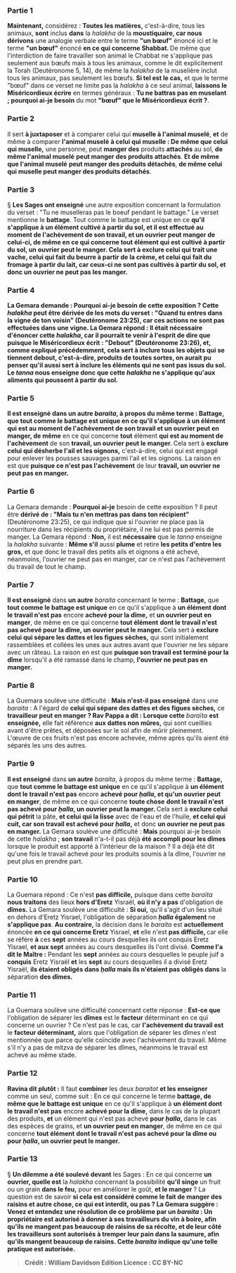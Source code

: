 
### Partie 1
<b>Maintenant,</b> considérez : <b>Toutes les matières,</b> c'est-à-dire, tous les animaux, <b>sont</b> inclus <b>dans</b> la <i>halakha</i> de la <b>moustiquaire, car nous dérivons</b> une analogie verbale entre le terme <b>"un bœuf"</b> énoncé ici et le terme <b>"un bœuf"</b> énoncé <b>en ce qui concerne Shabbat. </b> De même que l'interdiction de faire travailler son animal le Chabbat ne s'applique pas seulement aux bœufs mais à tous les animaux, comme le dit explicitement la Torah (Deutéronome 5, 14), de même la <i>halakha</i> de la muselière inclut tous les animaux, pas seulement les bœufs. <b>Si tel est le cas,</b> et que le terme "bœuf" dans ce verset ne limite pas la <i>halakha</i> à ce seul animal, <b>laissons le Miséricordieux écrire</b> en termes généraux : <b>Tu ne battras pas en muselant ; pourquoi ai-je besoin</b> du mot <b>"bœuf" que le Miséricordieux écrit ?</b>.

### Partie 2
Il sert <b>à juxtaposer</b> et à comparer celui qui <b>muselle à l'animal muselé</b>, <b>et</b> de même à comparer <b>l'animal muselé</b> <b>à celui qui muselle : De même que celui qui muselle,</b> une personne, peut <b>manger des</b> produits <b>attachés</b> au sol, <b>de même l'animal muselé</b> <b>peut manger des produits attachés</b>. <b>Et de même que l'animal muselé</b> <b>peut manger des produits détachés</b>, <b>de même celui qui muselle peut manger des produits détachés</b>.

### Partie 3
§ <b>Les Sages ont enseigné</b> une autre exposition concernant la formulation du verset : "Tu ne muselleras pas le boeuf pendant le battage." Le verset mentionne le <b>battage</b>. Tout comme le battage est unique</b> en ce <b>qu'il s'applique à <b>un élément cultivé à partir du sol, et</b> il est effectué <b>au moment de l'achèvement</b> de son <b>travail, et un ouvrier peut manger</b> de <b>celui-ci, de même</b> en ce qui concerne <b>tout élément</b> <b>qui est cultivé à partir du sol, un ouvrier peut le manger. </b> Cela sert à <b>exclure celui qui trait</b> une vache, <b>celui qui fait du beurre</b> à partir de la crème, <b>et celui qui fait du fromage</b> à partir du lait, <b>car</b> ceux-ci <b>ne sont pas cultivés à partir du sol, et</b> donc <b>un ouvrier ne peut pas les manger.</b>

### Partie 4
La Gemara demande : <b>Pourquoi ai-je</b> besoin de cette exposition ? Cette <i>halakha</i> peut être <b>dérivée de</b> les mots du verset : <b>"Quand tu entres dans la vigne de ton voisin"</b> (Deutéronome 23:25), car ces actions ne sont pas effectuées dans une vigne. La Gemara répond : Il <b>était nécessaire</b> d'énoncer cette <i>halakha</i>, car <b>il pourrait te venir à l'esprit de dire</b> que <b>puisque</b> le Miséricordieux <b>écrit : "Debout"</b> (Deutéronome 23:26), et, comme expliqué précédemment, cela sert <b>à inclure tous les objets qui se tiennent debout,</b> c'est-à-dire, produits de toutes sortes, on aurait pu penser qu'il <b>aussi</b> sert <b>à inclure les éléments qui ne sont pas issus du sol.</b> Le <i>tanna</i> nous <b>enseigne donc</b> que cette <i>halakha</i> ne s'applique qu'aux aliments qui poussent à partir du sol.

### Partie 5
<b>Il est enseigné</b> dans <b>un autre</b> <i>baraita</i>, à propos du même terme : <b>Battage,</b> que <b>tout comme le battage est unique</b> en ce qu'il s'applique à <b>un élément qui est au moment de l'achèvement</b> de son <b>travail</b> et <b>un ouvrier peut en manger</b>, de même</b> en ce qui concerne <b>tout</b> élément <b>qui est au moment de l'achèvement</b> de son <b>travail, un ouvrier peut le manger. </b> Cela sert à <b>exclure celui qui désherbe l'ail et les oignons,</b> c'est-à-dire, celui qui est engagé pour enlever les pousses sauvages parmi l'ail et les oignons. La raison en est que <b>puisque ce n'est pas l'achèvement</b> de leur <b>travail, un ouvrier ne peut pas en manger.</b>

### Partie 6
La Gemara demande : <b>Pourquoi ai-je</b> besoin de cette exposition ? Il peut être <b>dérivé de : "Mais tu n'en mettras pas dans ton récipient"</b> (Deutéronome 23:25), ce qui indique que si l'ouvrier ne place pas la nourriture dans les récipients du propriétaire, il ne lui est pas permis de manger. La Gemara répond : <b>Non,</b> il est <b>nécessaire</b> que le <i>tanna</i> enseigne la <i>halakha</i> suivante : <b>Même s'il</b> aussi <b>plume</b> et retire <b>les petits d'entre les gros,</b> et que donc le travail des petits ails et oignons a été achevé, néanmoins, l'ouvrier ne peut pas en manger, car ce n'est pas l'achèvement du travail de tout le champ.

### Partie 7
<b>Il est enseigné</b> dans <b>un autre</b> <i>baraita</i> concernant le terme : <b>Battage,</b> que <b>tout comme le battage est unique</b> en ce qu'il s'applique à <b>un élément dont le travail n'est pas</b> encore <b>achevé pour la dîme,</b> et <b>un ouvrier peut en manger</b>, de même</b> en ce qui concerne <b>tout élément</b> <b>dont le travail n'est pas achevé pour la dîme, un ouvrier peut le manger. </b> Cela sert à <b>exclure celui qui sépare les dattes et les figues sèches,</b> qui sont initialement rassemblées et collées les unes aux autres avant que l'ouvrier ne les sépare avec un râteau. La raison en est que <b>puisque son travail est terminé pour la dîme</b> lorsqu'il a été ramassé dans le champ, <b>l'ouvrier ne peut pas en manger.</b>

### Partie 8
La Guemara soulève une difficulté : <b>Mais n'est-il pas enseigné</b> dans une <i>baraita</i> : A l'égard de <b>celui qui sépare des dattes et des figues sèches,</b> ce <b>travailleur peut en manger ? Rav Pappa a dit : Lorsque cette</b> <i>baraïta</i> <b>est enseignée,</b> elle fait référence <b>aux dattes non mûres,</b> qui sont cueillies avant d'être prêtes, et déposées sur le sol afin de mûrir pleinement. L'œuvre de ces fruits n'est pas encore achevée, même après qu'ils aient été séparés les uns des autres.

### Partie 9
<b>Il est enseigné</b> dans <b>un autre</b> <i>baraita</i>, à propos du même terme : <b>Battage,</b> que <b>tout comme le battage est unique</b> en ce qu'il s'applique à <b>un élément dont le travail n'est pas</b> encore <b>achevé pour <i>ḥalla</i>, et qu'un ouvrier peut en manger</b>, de même</b> en ce qui concerne <b>toute chose</b> <b>dont le travail n'est pas achevé pour <i>ḥalla</i>, un ouvrier peut la manger. </b> Cela sert à <b>exclure celui qui pétrit</b> la pâte, <b>et celui qui la lisse</b> avec de l'eau et de l'huile, <b>et celui qui cuit, car son travail est achevé pour <i>ḥalla</i>,</b> et donc <b>un ouvrier ne peut pas en manger.</b> La Gemara soulève une difficulté : <b>Mais</b> pourquoi ai-je besoin de cette <i>halakha</i> ; <b>son travail</b> n'a-t-il pas déjà <b>été accompli pour les dîmes</b> lorsque le produit est apporté à l'intérieur de la maison ? Il a déjà été dit qu'une fois le travail achevé pour les produits soumis à la dîme, l'ouvrier ne peut plus en prendre part.

### Partie 10
La Guemara répond : Ce n'est <b>pas difficile,</b> puisque dans cette <i>baraïta</i> <b>nous traitons</b> des lieux <b>hors d'Eretz</b> Yisraël, <b>où il n'y a pas</b> d'obligation de <b>dîmes.</b> La Gemara soulève une difficulté : <b>Si oui,</b> qu'il s'agit d'un lieu situé en dehors d'Eretz Yisrael, l'obligation de séparation <b><i>ḥalla</i> également</b> ne <b>s'applique pas</b>. <b>Au contraire,</b> la décision dans le <i>baraita</i> est <b>actuellement</b> énoncée <b>en ce qui concerne Eretz</b> Yisrael, <b>et</b> elle n'est <b>pas difficile, </b> car elle se réfère <b>à</b> ces <b>sept</b> années au cours desquelles ils ont conquis</b> Eretz Yisrael, <b>et aux sept</b> années au cours desquelles ils l'ont divisé</b>. <b>Comme l'a dit le Maître :</b> Pendant les <b>sept</b> années au cours desquelles</b> le peuple juif a <b>conquis</b> Eretz Yisraël <b>et</b> les <b>sept</b> au cours desquelles il a divisé</b> Eretz Yisraël, <b>ils étaient obligés dans <i>ḥalla</i> mais ils n'étaient pas obligés dans</b> la séparation <b>des dîmes.</b>

### Partie 11
La Guemara soulève une difficulté concernant cette réponse : <b>Est-ce que</b> l'obligation de séparer les <b>dîmes</b> est le <b>facteur</b> déterminant en ce qui concerne un ouvrier ? Ce n'est pas le cas, car <b>l'achèvement du travail est</b> le <b>facteur déterminant,</b> alors que l'obligation de séparer les dîmes n'est mentionnée que parce qu'elle coïncide avec l'achèvement du travail. Même s'il n'y a pas de mitzva de séparer les dîmes, néanmoins le travail est achevé au même stade.

### Partie 12
<b>Ravina dit plutôt :</b> Il faut <b>combiner</b> les deux <i>baraitot</i> <b>et les enseigner</b> comme un seul, comme suit : En ce qui concerne le terme <b>battage, de même que le battage est unique</b> en ce qu'il s'applique à <b>un élément dont le travail n'est pas</b> encore <b>achevé pour la dîme,</b> dans le cas de la plupart des produits, <b>et</b> un élément qui n'est pas achevé <b>pour <i>ḥalla</i>, </b> dans le cas des espèces de grains, et <b>un ouvrier peut en manger</b>, de même</b> en ce qui concerne <b>tout élément</b> <b>dont le travail n'est pas achevé pour la dîme ou pour <i>ḥalla</i>, un ouvrier peut le manger. </b>

### Partie 13
§ <b>Un dilemme a été soulevé devant</b> les Sages : En ce qui concerne <b>un ouvrier, quelle est</b> la <i>halakha</i> concernant la possibilité <b>qu'il singe</b> un fruit ou un grain <b>dans le feu,</b> pour en améliorer le goût, <b>et le manger</b> ? La question est de savoir <b>si cela <b>est</b> considéré <b>comme</b> le fait de manger <b>des raisins et autre chose,</b> ce qui est interdit, <b>ou pas ?</b> La Gemara suggère : <b>Venez</b> et <b>entendez</b> une résolution de ce problème par un <i>baraita</i> : <b>Un propriétaire est autorisé à donner</b> à ses <b>travailleurs du vin à boire, afin qu'ils ne mangent pas beaucoup de raisins</b> de sa récolte, et de leur côté les <b>travailleurs sont autorisés à tremper leur pain dans la saumure, afin qu'ils mangent beaucoup de raisins.</b> Cette <i>baraita</i> indique qu'une telle pratique est autorisée.

>Crédit : William Davidson Edition
>Licence : CC BY-NC